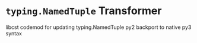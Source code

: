 # `typing.NamedTuple` Transformer

libcst codemod for updating typing.NamedTuple py2 backport to native py3 syntax
